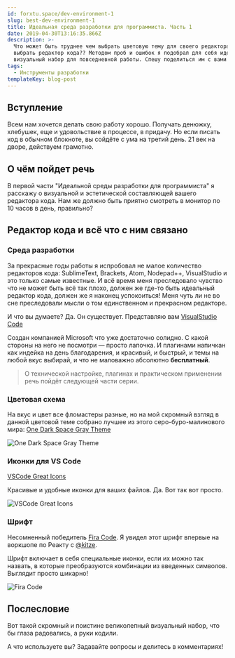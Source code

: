 ```yaml
---
id: forxtu.space/dev-environment-1
slug: best-dev-environment-1
title: Идеальная среда разработки для программиста. Часть 1
date: 2019-04-30T13:16:35.866Z
description: >-
  Что может быть труднее чем выбрать цветовую тему для своего редактора кода? А
  выбрать редактор кода?? Методом проб и ошибок я подобрал для себя идеальный
  визуальный набор для повседневной работы. Спешу поделиться им с вами!
tags:
  - Инструменты разработки
templateKey: blog-post
---
```

## Вступление

Всем нам хочется делать свою работу хорошо. Получать денюжку, хлебушек, еще и  удовольствие в процессе, в придачу. Но если писать код в обычном блокноте, вы сойдёте с ума на третий день. 21 век на дворе, действуем грамотно.

## О чём пойдет речь

В первой части "Идеальной среды разработки для программиста" я расскажу о визуальной и эстетической составляющей вашего редактора кода. Нам же должно быть приятно смотреть в монитор по 10 часов в день, правильно? 

## Редактор кода и всё что с ним связано

### Среда разработки

За прекрасные годы работы я испробовал не малое количество редакторов кода: SublimeText, Brackets, Atom, Nodepad++, VisualStudio и это только самые известные. И всё время меня преследовало чувство что не может быть всё так плохо, должен же где-то быть идеальный редактор кода, должен же я наконец успокоиться! Меня чуть ли не во сне преследовали мысли о том единственном и прекрасном редакторе.

И что вы думаете? Да. Он существует. Представляю вам <a href="https://code.visualstudio.com" target="_blank">VisualStudio Code</a>

Создан компанией Microsoft что уже достаточно солидно. С какой стороны на него не посмотри — просто лапочка. И плагинами напичкан как индейка на день благодарения, и красивый, и быстрый, и темы на любой вкус выбирай, и что не маловажно абсолютно **бесплатный**. 

> О технической настройке, плагинах и практическом применении речь пойдёт следующей части серии.

### Цветовая схема

На вкус и цвет все фломастеры разные, но на мой скромный взгляд в данной цветовой теме собрано лучшее из этого серо-буро-малинового мира:
<a href="https://marketplace.visualstudio.com/items?itemName=fivepointseven.vscode-theme-onedark-spacegray" target="_blank">One Dark Space Gray Theme</a>

![One Dark Space Gray Theme](/assets/one_dark_space_gray.png "One Dark Space Gray Theme")

### Иконки для VS Code

<a href="https://github.com/EmmanuelBeziat/vscode-great-icons" target="_blank">VSCode Great Icons</a>

Красивые и удобные иконки для ваших файлов. Да. Вот так вот просто.

![VSCode Great Icons](/assets/vs_great_icons.png "VSCode Great Icons")

### Шрифт

Несомненный победитель <a href="https://github.com/tonsky/FiraCode" target="_blank">Fira Code</a>. Я увидел этот шрифт впервые на воркшопе по Реакту с <a href="https://twitter.com/thekitze" target="_blank">@kitze</a>. 

Шрифт включает в себя специальные иконки, если их можно так назвать, в которые преобразуются комбинации из введенных символов. Выглядит просто шикарно!

![Fira Code](/assets/fira-code.png "Fira Code")

## Послесловие

Вот такой скромный и поистине великолепный визуальный набор, что бы глаза радовались, а руки кодили.

А что используете вы? Задавайте вопросы и делитесь в комментариях!
